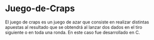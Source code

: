 # Juego-de-Craps
El juego de craps es un juego de azar que consiste en realizar distintas apuestas al resultado que se obtendrá al lanzar dos dados en el tiro siguiente o en toda una ronda. En este caso fue desarrollado en C.
